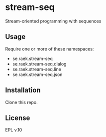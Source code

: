 # stream-seq 

Stream-oriented programming with sequences

## Usage

Require one or more of these namespaces:

* se.raek.stream-seq
* se.raek.stream-seq.dialog
* se.raek.stream-seq.line
* se.raek.stream-seq.json

## Installation

Clone this repo.

## License

EPL v.10
